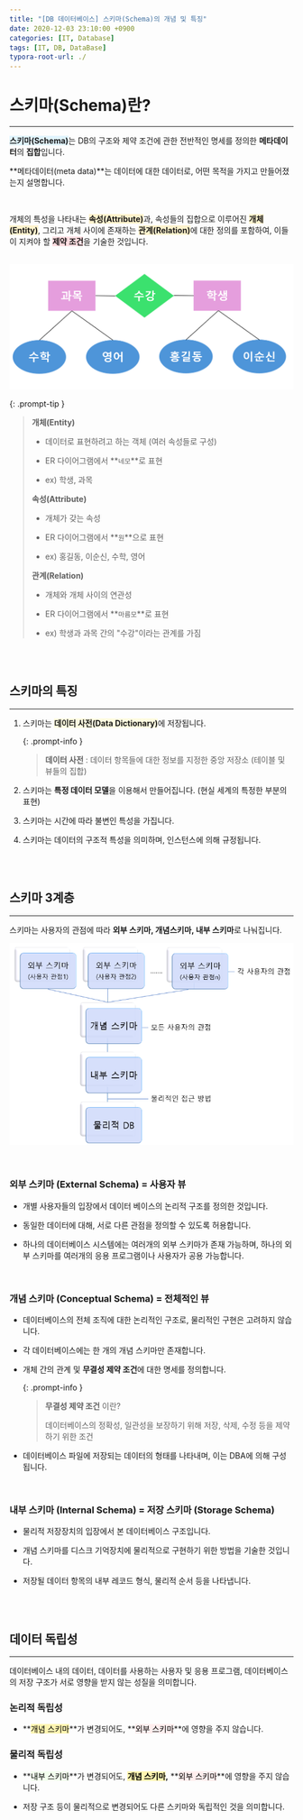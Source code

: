 ```yaml
---
title: "[DB 데이터베이스] 스키마(Schema)의 개념 및 특징"
date: 2020-12-03 23:10:00 +0900
categories: [IT, Database]
tags: [IT, DB, DataBase]
typora-root-url: ./
---
```




# **스키마(Schema)란?**

---

<span style='background-color:#e1f5fe'>**스키마(Schema)**</span>는 DB의 구조와 제약 조건에 관한 전반적인 명세를 정의한 **메타데이터**의 **집합**입니다.

**메타데이터(meta data)**는 데이터에 대한 데이터로, 어떤 목적을 가지고 만들어졌는지 설명합니다.

<br/>



개체의 특성을 나타내는 <span style='background-color:#fff3cd'>**속성(Attribute)**</span>과, 속성들의 집합으로 이루어진 <span style='background-color:#fff3cd'>**개체(Entity)**</span>, 그리고 개체 사이에 존재하는 <span style='background-color:#fff3cd'>**관계(Relation)**</span>에 대한 정의를 포함하여, 이들이 지켜야 할 <span style='background-color:#ffdce0'>**제약 조건**</span>을 기술한 것입니다.

<br/>



<img src="/../assets/img/posts/2020-12-03-DB-schema/image-20240618110051789.png" alt="image-20240618110051789" style="zoom:50%;" />

<br/>

{: .prompt-tip }

>**개체(Entity)**
>
>- 데이터로 표현하려고 하는 객체 (여러 속성들로 구성)
>
>- ER 다이어그램에서 **`네모`**로 표현 
>
>- ex) 학생, 과목
>
>
>
>**속성(Attribute)**
>
>- 개체가 갖는 속성
>
>- ER 다이어그램에서 **`원`**으로 표현
>
>- ex) 홍길동, 이순신, 수학, 영어
>
>
>
>**관계(Relation)**
>
>- 개체와 개체 사이의 연관성
>
>- ER 다이어그램에서 **`마름모`**로 표현
>
>- ex) 학생과 과목 간의 "수강"이라는 관계를 가짐





<br/>

<br/>

## **스키마의 특징**

---

1. 스키마는 <span style='background-color:#fffce0'>**데이터 사전(Data Dictionary)**</span>에 저장됩니다.

   {: .prompt-info }

   > **데이터 사전** : 데이터 항목들에 대한 정보를 지정한 중앙 저장소 (테이블 및 뷰들의 집합)

2. 스키마는 **특정 데이터 모델**을 이용해서 만들어집니다. (현실 세계의 특정한 부분의 표현)

3. 스키마는 시간에 따라 불변인 특성을 가집니다.

4. 스키마는 데이터의 구조적 특성을 의미하며, 인스턴스에 의해 규정됩니다.



<br/>

<br/>

## **스키마 3계층**

---

스키마는 사용자의 관점에 따라 **외부 스키마, 개념스키마, 내부 스키마**로 나눠집니다.

![image-20201204003948066](/assets/img/posts/schema.png)

<br/>

### **외부 스키마 (External Schema) = 사용자 뷰** 

- 개별 사용자들의 입장에서 데이터 베이스의 논리적 구조를 정의한 것입니다.

- 동일한 데이터에 대해, 서로 다른 관점을 정의할 수 있도록 허용합니다.

- 하나의 데이터베이스 시스템에는 여러개의 외부 스키마가 존재 가능하며, 하나의 외부 스키마를 여러개의 응용 프로그램이나 사용자가 공용 가능합니다.



<br/>

### **개념 스키마 (Conceptual Schema) = 전체적인 뷰**

- 데이터베이스의 전체 조직에 대한 논리적인 구조로, 물리적인 구현은 고려하지 않습니다.

- 각 데이터베이스에는 한 개의 개념 스키마만 존재합니다.

- 개체 간의 관계 및 **무결성 제약 조건**에 대한 명세를 정의합니다.

  {: .prompt-info }

  > **무결성 제약 조건** 이란?
  >
  > 데이터베이스의 정확성, 일관성을 보장하기 위해 저장, 삭제, 수정 등을 제약하기 위한 조건

- 데이터베이스 파일에 저장되는 데이터의 형태를 나타내며, 이는 DBA에 의해 구성됩니다.



<br/>

### **내부 스키마 (Internal Schema) = 저장 스키마 (Storage Schema)**

- 물리적 저장장치의 입장에서 본 데이터베이스 구조입니다.

- 개념 스키마를 디스크 기억장치에 물리적으로 구현하기 위한 방법을 기술한 것입니다.

- 저장될 데이터 항목의 내부 레코드 형식, 물리적 순서 등을 나타냅니다.



<br/>

<br/>

## **데이터 독립성**

---

데이터베이스 내의 데이터, 데이터를 사용하는 사용자 및 응용 프로그램, 데이터베이스의 저장 구조가 서로 영향을 받지 않는 성질을 의미합니다.



### **논리적 독립성**

- **<mark style="background-color: #fff5b1">개념 스키마</mark>**가 변경되어도, **<mark style="background-color: #ffeeee">외부 스키마</mark>**에 영향을 주지 않습니다.



### **물리적 독립성**

- **<mark style="background-color: #f3ffee">내부 스키마</mark>**가 변경되어도, **<mark style="background-color: #fff5b1">개념 스키마</mark>,** **<mark style="background-color: #ffeeee">외부 스키마</mark>**에 영향을 주지 않습니다.

- 저장 구조 등이 물리적으로 변경되어도 다른 스키마와 독립적인 것을 의미합니다.



<br/>